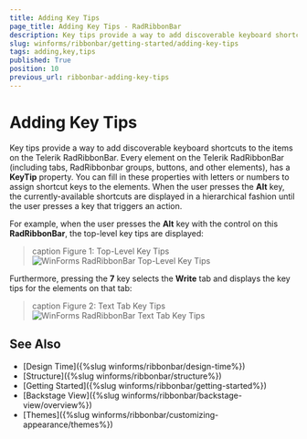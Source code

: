```yaml
---
title: Adding Key Tips
page_title: Adding Key Tips - RadRibbonBar
description: Key tips provide a way to add discoverable keyboard shortcuts to the items on the Telerik RadRibbonBar.
slug: winforms/ribbonbar/getting-started/adding-key-tips
tags: adding,key,tips
published: True
position: 10
previous_url: ribbonbar-adding-key-tips
---
```


# Adding Key Tips

Key tips provide a way to add discoverable keyboard shortcuts to the items on the Telerik RadRibbonBar. Every element on the Telerik RadRibbonBar (including tabs, RadRibbonbar groups, buttons, and other elements), has a __KeyTip__ property. You can fill in these properties with letters or numbers to assign shortcut keys to the elements. When the user presses the __Alt__ key, the currently-available shortcuts are displayed in a hierarchical fashion until the user presses a key that triggers an action.

For example, when the user presses the __Alt__ key with the control on this **RadRibbonBar**, the top-level key tips are displayed:

>caption Figure 1: Top-Level Key Tips
![WinForms RadRibbonBar Top-Level Key Tips](images/ribbonbar-adding-key-tips001.png)

Furthermore, pressing the __7__ key selects the __Write__ tab and displays the key tips for the elements on that tab:

>caption Figure 2: Text Tab Key Tips
![WinForms RadRibbonBar Text Tab Key Tips](images/ribbonbar-adding-key-tips002.png)

## See Also

* [Design Time]({%slug winforms/ribbonbar/design-time%})
* [Structure]({%slug winforms/ribbonbar/structure%})
* [Getting Started]({%slug winforms/ribbonbar/getting-started%})
* [Backstage View]({%slug winforms/ribbonbar/backstage-view/overview%})
* [Themes]({%slug winforms/ribbonbar/customizing-appearance/themes%})
